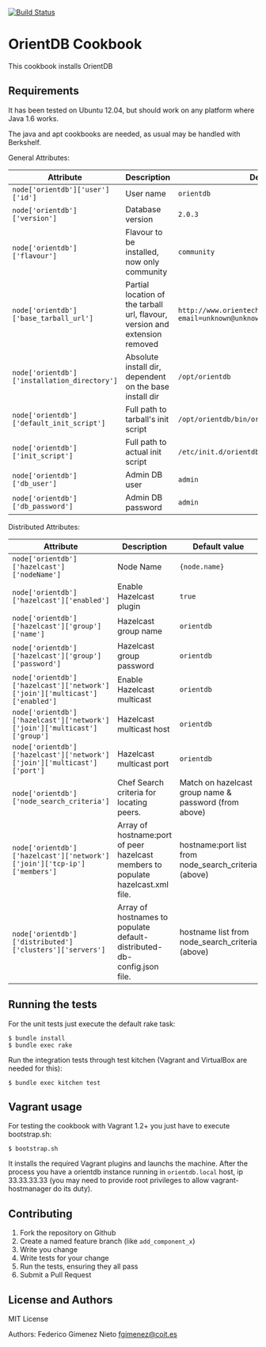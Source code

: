 [![Build Status](https://travis-ci.org/fgimenez/orientdb-cookbook.png)](https://travis-ci.org/fgimenez/orientdb-cookbook)

OrientDB Cookbook
=================
This cookbook installs OrientDB

Requirements
------------

It has been tested on Ubuntu 12.04, but should work on any platform where Java 1.6 works. 

The java and apt cookbooks are needed, as usual may be handled with Berkshelf. 


General Attributes:

|Attribute|Description|Default value|
|---------|-----------|-------------|
|`node['orientdb']['user']['id']`|User name|`orientdb`|
|`node['orientdb']['version']`|Database version|`2.0.3`|
|`node['orientdb']['flavour']`|Flavour to be installed, now only community|`community`|
|`node['orientdb']['base_tarball_url']`|Partial location of the tarball url, flavour, version and extension removed|`http://www.orientechnologies.com/download.php?email=unknown@unknown.com&os=linux&file=orientdb`|
|`node['orientdb']['installation_directory']`|Absolute install dir, dependent on the base install dir|`/opt/orientdb`|
|`node['orientdb']['default_init_script']`|Full path to tarball's init script|`/opt/orientdb/bin/orientdb.sh`|
|`node['orientdb']['init_script']`|Full path to actual init script|`/etc/init.d/orientdb`|
|`node['orientdb']['db_user']`|Admin DB user|`admin`|
|`node['orientdb']['db_password']`|Admin DB password|`admin`|

Distributed Attributes:

|Attribute|Description|Default value|
|---------|-----------|-------------|
|`node['orientdb']['hazelcast']['nodeName']`|Node Name|`{node.name}`|
|`node['orientdb']['hazelcast']['enabled']`|Enable Hazelcast plugin|`true`|
|`node['orientdb']['hazelcast']['group']['name']`|Hazelcast group name|`orientdb`|
|`node['orientdb']['hazelcast']['group']['password']`|Hazelcast group password|`orientdb`|
|`node['orientdb']['hazelcast']['network']['join']['multicast']['enabled']`|Enable Hazelcast multicast|`orientdb`|
|`node['orientdb']['hazelcast']['network']['join']['multicast']['group']`|Hazelcast multicast host|`orientdb`|
|`node['orientdb']['hazelcast']['network']['join']['multicast']['port']`|Hazelcast multicast port|`orientdb`|
|`node['orientdb']['node_search_criteria']`|Chef Search criteria for locating peers.|Match on hazelcast group name & password (from above)|
|`node['orientdb']['hazelcast']['network']['join']['tcp-ip']['members']`|Array of hostname:port of peer hazelcast members to populate hazelcast.xml file.|hostname:port list from node_search_criteria (above)|
|`node['orientdb']['distributed']['clusters']['servers']`|Array of hostnames to populate default-distributed-db-config.json file.|hostname list from node_search_criteria (above)|



Running the tests
-----------------

For the unit tests just execute the default rake task:

    $ bundle install
    $ bundle exec rake

Run the integration tests through test kitchen (Vagrant and VirtualBox are needed for this):

    $ bundle exec kitchen test

Vagrant usage
-------------

For testing the cookbook with Vagrant 1.2+ you just have to execute bootstrap.sh:

    $ bootstrap.sh

It installs the required Vagrant plugins and launchs the machine. After the process you have a orientdb instance running in ```orientdb.local``` host, ip 33.33.33.33 (you may need to provide root privileges to allow vagrant-hostmanager do its duty).

Contributing
------------

1. Fork the repository on Github
2. Create a named feature branch (like `add_component_x`)
3. Write you change
4. Write tests for your change
5. Run the tests, ensuring they all pass
6. Submit a Pull Request

License and Authors
-------------------
MIT License

Authors: Federico Gimenez Nieto <fgimenez@coit.es>

